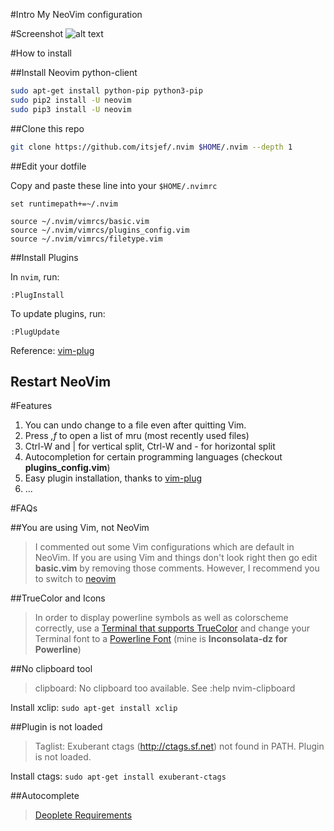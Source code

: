 #Intro
My NeoVim configuration

#Screenshot
![alt text](https://raw.githubusercontent.com/itsjef/vimrc/268a15b54aef9669228837592ea0153252376043/screenshot.png "Gruvbox Dark High Contrast")

#How to install

##Install Neovim python-client

```bash
sudo apt-get install python-pip python3-pip
sudo pip2 install -U neovim
sudo pip3 install -U neovim
```

##Clone this repo
```bash
git clone https://github.com/itsjef/.nvim $HOME/.nvim --depth 1
```

##Edit your dotfile

Copy and paste these line into your `$HOME/.nvimrc`

```vimL
set runtimepath+=~/.nvim

source ~/.nvim/vimrcs/basic.vim
source ~/.nvim/vimrcs/plugins_config.vim
source ~/.nvim/vimrcs/filetype.vim
```

##Install Plugins

In `nvim`, run:

```
:PlugInstall
```

To update plugins, run:
```
:PlugUpdate
```

Reference: [vim-plug](https://github.com/junegunn/vim-plug)

## Restart NeoVim

#Features

1. You can undo change to a file even after quitting Vim.
2. Press *,f* to open a list of mru (most recently used files)
3. Ctrl-W and | for vertical split, Ctrl-W and - for horizontal split
4. Autocompletion for certain programming languages (checkout __plugins_config.vim__)
5. Easy plugin installation, thanks to [vim-plug](https://github.com/junegunn/vim-plug)
6. ...

#FAQs

##You are using Vim, not NeoVim
> I commented out some Vim configurations which are default in NeoVim. If you are using Vim and things don't look right then go edit __basic.vim__ by removing those comments.
> However, I recommend you to switch to [neovim](https://github.com/neovim/neovim/)

##TrueColor and Icons
> In order to display powerline symbols as well as colorscheme correctly, use a [Terminal that supports TrueColor](https://gist.github.com/XVilka/8346728) and change your Terminal font to a [Powerline Font](https://github.com/powerline/fonts) (mine is __Inconsolata-dz for Powerline__)

##No clipboard tool
> clipboard: No clipboard too available. See :help nvim-clipboard

Install xclip: `sudo apt-get install xclip`

##Plugin is not loaded
> Taglist: Exuberant ctags (http://ctags.sf.net) not found in PATH. Plugin is not loaded.

Install ctags: `sudo apt-get install exuberant-ctags`

##Autocomplete
> [Deoplete Requirements](https://github.com/Shougo/deoplete.nvim)
